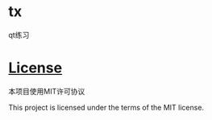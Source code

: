 # tx
qt练习


# [License](LICENSE.md)
本项目使用MIT许可协议

This project is licensed under the terms of the MIT license.
